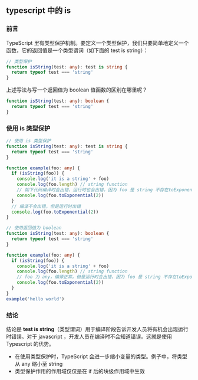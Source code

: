 ## typescript 中的 is

### 前言

TypeScript 里有类型保护机制。要定义一个类型保护，我们只要简单地定义一个函数，它的返回值是一个类型谓词（如下面的 test is string）：

```ts
// 类型保护
function isString(test: any): test is string {
  return typeof test === 'string'
}
```

上述写法与写一个返回值为 boolean 值函数的区别在哪里呢？

```ts
function isString(test: any): boolean {
  return typeof test === 'string'
}
```

### 使用 is 类型保护

```ts
// 使用 is 类型保护
function isString(test: any): test is string {
  return typeof test === 'string'
}

function example(foo: any) {
  if (isString(foo)) {
    console.log('it is a string' + foo)
    console.log(foo.length) // string function
    // 如下代码编译时会出错，运行时也会出错，因为 foo 是 string 不存在toExponential方法
    console.log(foo.toExponential(2))
  }
  // 编译不会出错，但是运行时出错
  console.log(foo.toExponential(2))
}
```

```ts
// 使用返回值为 boolean
function isString(test: any): boolean {
  return typeof test === 'string'
}

function example(foo: any) {
  if (isString(foo)) {
    console.log('it is a string' + foo)
    console.log(foo.length) // string function
    // foo 为 any，编译正常。但是运行时会出错，因为 foo 是 string 不存在toExponential方法
    console.log(foo.toExponential(2))
  }
}
example('hello world')
```

### 结论

结论是 **test is string**（类型谓词）用于编译阶段告诉开发人员将有机会出现运行时错误。对于 javascript ，开发人员在编译时不会知道错误。这就是使用 Typescript 的优势。

- 在使用类型保护时，TypeScript 会进一步缩小变量的类型。例子中，将类型从 any 缩小至 string
- 类型保护作用的作用域仅仅是在 if 后的块级作用域中生效
